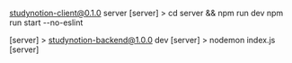 studynotion-client@0.1.0 server
[server] > cd server && npm run dev
npm run start --no-eslint

[server] > studynotion-backend@1.0.0 dev
[server] > nodemon index.js
[server]